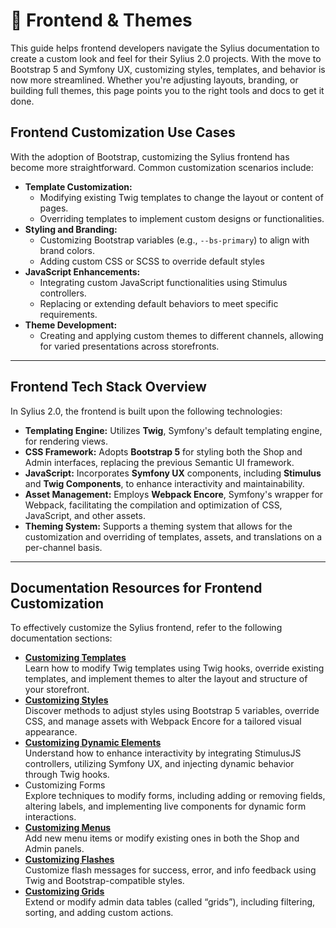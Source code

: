 # 🎨 Frontend & Themes

This guide helps frontend developers navigate the Sylius documentation to create a custom look and feel for their Sylius 2.0 projects. With the move to Bootstrap 5 and Symfony UX, customizing styles, templates, and behavior is now more streamlined. Whether you're adjusting layouts, branding, or building full themes, this page points you to the right tools and docs to get it done.

## Frontend Customization Use Cases

With the adoption of Bootstrap, customizing the Sylius frontend has become more straightforward. Common customization scenarios include:

* **Template Customization:**
  * Modifying existing Twig templates to change the layout or content of pages.
  * Overriding templates to implement custom designs or functionalities.
* **Styling and Branding:**
  * Customizing Bootstrap variables (e.g., `--bs-primary`) to align with brand colors.
  * Adding custom CSS or SCSS to override default styles
* **JavaScript Enhancements:**
  * Integrating custom JavaScript functionalities using Stimulus controllers.
  * Replacing or extending default behaviors to meet specific requirements.
* **Theme Development:**
  * Creating and applying custom themes to different channels, allowing for varied presentations across storefronts.

***

## Frontend Tech Stack Overview

In Sylius 2.0, the frontend is built upon the following technologies:

* **Templating Engine:** Utilizes **Twig**, Symfony's default templating engine, for rendering views.
* **CSS Framework:** Adopts **Bootstrap 5** for styling both the Shop and Admin interfaces, replacing the previous Semantic UI framework.
* **JavaScript:** Incorporates **Symfony UX** components, including **Stimulus** and **Twig Components**, to enhance interactivity and maintainability.
* **Asset Management:** Employs **Webpack Encore**, Symfony's wrapper for Webpack, facilitating the compilation and optimization of CSS, JavaScript, and other assets.
* **Theming System:** Supports a theming system that allows for the customization and overriding of templates, assets, and translations on a per-channel basis.

***

## Documentation Resources for Frontend Customization

To effectively customize the Sylius frontend, refer to the following documentation sections:

* [**Customizing Templates**](../the-customization-guide/customizing-templates.md)\
  Learn how to modify Twig templates using Twig hooks, override existing templates, and implement themes to alter the layout and structure of your storefront.
* [**Customizing Styles**](../the-customization-guide/customizing-styles.md) \
  Discover methods to adjust styles using Bootstrap 5 variables, override CSS, and manage assets with Webpack Encore for a tailored visual appearance.
* [**Customizing Dynamic Elements**](../the-customization-guide/customizing-dynamic-elements.md) \
  Understand how to enhance interactivity by integrating StimulusJS controllers, utilizing Symfony UX, and injecting dynamic behavior through Twig hooks.
* Customizing Forms \
  Explore techniques to modify forms, including adding or removing fields, altering labels, and implementing live components for dynamic form interactions.
* [**Customizing Menus**](https://docs.sylius.com/the-customization-guide/customizing-menus) \
  Add new menu items or modify existing ones in both the Shop and Admin panels.
* [**Customizing Flashes**](https://docs.sylius.com/the-customization-guide/customizing-flashes)\
  Customize flash messages for success, error, and info feedback using Twig and Bootstrap-compatible styles.
* [**Customizing Grids**](https://docs.sylius.com/the-customization-guide/customizing-grids)\
  Extend or modify admin data tables (called “grids”), including filtering, sorting, and adding custom actions.

